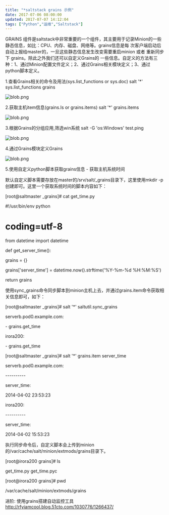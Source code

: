 ```yaml
---
title: "*saltstack grains 示例"
date: 2017-07-06 08:00:00
updated: 2017-07-07 14:12:04
tags: ["Python","运维","Saltstack"]
---
```

GRAINS 组件是saltstack中非常重要的一个组件，其主要用于记录Minion的一些静态信息，如比：CPU、内存、磁盘、网络等。grains信息是每
次客户端启动后自动上报给master的，一旦这些静态信息发生改变需要重启minion 或者 重新同步下 grains。除此之外我们还可以自定义Grains的
一些信息。自定义的方法有三种：1、通过Minion配置文件定义；2、通过Grains相关模块定义；3、通过python脚本定义。

  

1.查看Grains相关的命令及用法(sys.list_functions or sys.doc) salt '*' sys.list_functions
grains

![blob.png](/uploads/ueditor/php/upload/image/20170706/1499305756.png)

2.获取主机item信息(grains.ls or grains.items) salt '*' grains.items

![blob.png](/uploads/ueditor/php/upload/image/20170706/1499305728.png)

3.根据Grains的分组应用,筛选win系统 salt -G 'os:Windows'  test.ping

![blob.png](/uploads/ueditor/php/upload/image/20170706/1499305854.png)

4.通过Grains模块定义Grains

![blob.png](/uploads/ueditor/php/upload/image/20170706/1499305927.png)

5.使用自定义python脚本获取grains信息 - 获取主机系统时间

  

默认自定义脚本需要存放在master的/srv/salt/_grains目录下，这里使用mkdir -p创建即可。这里一个获取系统时间的脚本内容如下：

  

[root@saltmaster _grains]# cat get_time.py

#!/usr/bin/env python

# coding=utf-8

from datetime import datetime

def get_server_time():

 grains = {}

 grains['server_time'] = datetime.now().strftime('%Y-%m-%d %H:%M:%S')

 return grains

使用sync_grains命令同步脚本到minion主机上去，并通过grains.item命令获取相关信息即可，如下：

  

[root@saltmaster _grains]# salt '*' saltutil.sync_grains

serverb.pod0.example.com:

 \- grains.get_time

irora200:

 \- grains.get_time

[root@saltmaster _grains]# salt '*' grains.item server_time

serverb.pod0.example.com:

 \----------

 server_time:

  2014-04-02 23:53:23

irora200:

 \----------

 server_time:

  2014-04-02 15:53:23

执行同步命令后，自定义脚本会上传到minion的/var/cache/salt/minion/extmods/grains目录下。

  

[root@irora200 grains]# ls

get_time.py  get_time.pyc

[root@irora200 grains]# pwd

/var/cache/salt/minion/extmods/grains

  

  

进阶: 使用grains搭建自动监控工具 <http://rfyiamcool.blog.51cto.com/1030776/1266437/>

